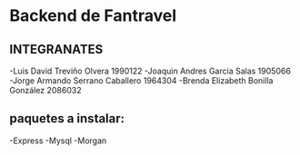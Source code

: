 # Backend de Fantravel

## INTEGRANATES
-Luis David Treviño Olvera 1990122
-Joaquin Andres Garcia Salas 1905066
-Jorge Armando Serrano Caballero 1964304
-Brenda Elizabeth Bonilla González 2086032

## paquetes a instalar:
-Express
-Mysql
-Morgan
